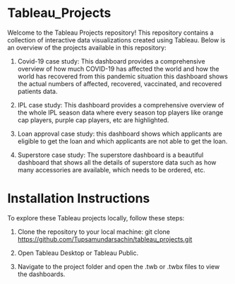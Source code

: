 # Tableau_Projects


Welcome to the Tableau Projects repository! This repository contains a collection of interactive data visualizations created using Tableau. Below is an overview of the projects available in this repository:

1) Covid-19 case study:
                     This dashboard provides a comprehensive overview of how much COVID-19 has affected the world and how the world has recovered from this pandemic situation this dashboard shows the actual 
                     numbers of affected, recovered, vaccinated, and recovered patients data.
   
2) IPL case study:
                 This dashboard provides a comprehensive overview of the whole IPL season data where every season top players like orange cap players, purple cap players, etc are highlighted.
   
3) Loan approval case study:
                            this dashboard shows which applicants are eligible to get the loan and which applicants are not able to get the loan.
   
4) Superstore case study:
                         The superstore dashboard is a beautiful dashboard that shows all the details of superstore data such as how many accessories are available, which needs to be ordered, etc.                    
  
   
# Installation Instructions

To explore these Tableau projects locally, follow these steps:

1) Clone the repository to your local machine:
git clone https://github.com/Tupsamundarsachin/tableau_projects.git

2) Open Tableau Desktop or Tableau Public.
3) Navigate to the project folder and open the .twb or .twbx files to view the dashboards.
